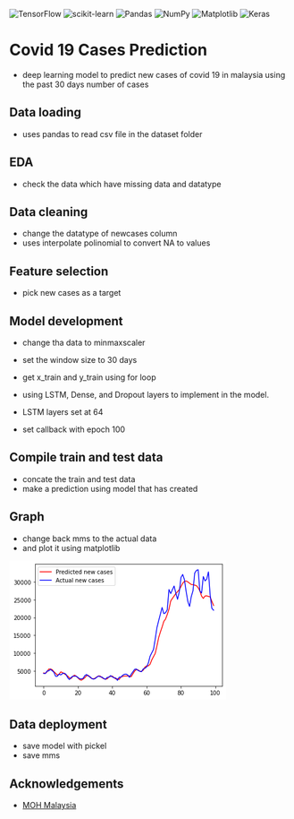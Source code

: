 ![TensorFlow](https://img.shields.io/badge/TensorFlow-%23FF6F00.svg?style=for-the-badge&logo=TensorFlow&logoColor=white)
![scikit-learn](https://img.shields.io/badge/scikit--learn-%23F7931E.svg?style=for-the-badge&logo=scikit-learn&logoColor=white)
![Pandas](https://img.shields.io/badge/pandas-%23150458.svg?style=for-the-badge&logo=pandas&logoColor=white)
![NumPy](https://img.shields.io/badge/numpy-%23013243.svg?style=for-the-badge&logo=numpy&logoColor=white)
![Matplotlib](https://img.shields.io/badge/Matplotlib-%23ffffff.svg?style=for-the-badge&logo=Matplotlib&logoColor=black)
![Keras](https://img.shields.io/badge/Keras-%23D00000.svg?style=for-the-badge&logo=Keras&logoColor=white)

# Covid 19 Cases Prediction
 - deep learning model to predict new cases of covid 19 in malaysia using the past 30 days number of cases
 
 
 ## Data loading
 - uses pandas to read csv file in the dataset folder
 
 ## EDA 
 - check the data which have missing data and datatype
 
 ## Data cleaning 
 - change the datatype of newcases column 
 - uses interpolate polinomial to convert NA to values
 
 ## Feature selection 
 - pick new cases as a target 
 
 ## Model development 
 - change tha data to minmaxscaler
 - set the window size to 30 days
 - get x_train and y_train using for loop 
 
 - using LSTM, Dense, and Dropout layers to implement in the model.
 - LSTM layers set at 64
 - set callback with epoch 100


 ## Compile train and test data
 - concate the train and test data 
 - make a prediction using model that has created

 ## Graph 
 - change back mms to the actual data
 - and plot it using matplotlib

 ![img](/rahman_result.png)

 ## Data deployment
 - save model with pickel
 - save mms

 ## Acknowledgements

 - [MOH Malaysia](https://github.com/MoH-Malaysia/covid19-public)

